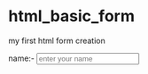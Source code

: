 # html_basic_form
my first html form creation<br/>
<!DOCTYPE html>
<html>
    <head>
        <title>
            My html form
        </title>
    </head>
    <body>
        <form>
            <label for="name">name:-</label>
            <input type="text"name="username"placeholder="enter your name"></input>
        </form>
    </body>
</html>

